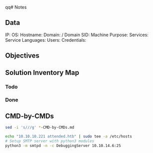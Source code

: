 qq# Notes

## Data 

IP: 
OS:
Hostname:
Domain:  / Domain SID:
Machine Purpose: 
Services:
Service Languages:
Users:
Credentials:

## Objectives

## Solution Inventory Map

### Todo 

### Done


## CMD-by-CMDs

```bash
sed -i 's///g' *-CMD-by-CMDs.md
```
      
```bash
echo "10.10.10.221 attended.htb" | sudo tee -a /etc/hosts
# Setup SMTP server with python3 modules
python3 -m smtpd -n -c DebuggingServer 10.10.14.6:25
```